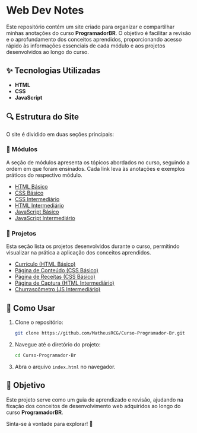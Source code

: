 # Web Dev Notes

Este repositório contém um site criado para organizar e compartilhar minhas anotações do curso **ProgramadorBR**. O objetivo é facilitar a revisão e o aprofundamento dos conceitos aprendidos, proporcionando acesso rápido às informações essenciais de cada módulo e aos projetos desenvolvidos ao longo do curso.

## ✨ Tecnologias Utilizadas

- **HTML**
- **CSS**
- **JavaScript**

## 🔍 Estrutura do Site

O site é dividido em duas seções principais:

### 📖 Módulos

A seção de módulos apresenta os tópicos abordados no curso, seguindo a ordem em que foram ensinados. Cada link leva às anotações e exemplos práticos do respectivo módulo.

- [HTML Básico](./src/pages/modulo-1-2-3-html-basico/index.html)
- [CSS Básico](./src/pages/modulo-5-css-basico/index.html)
- [CSS Intermediário](./src/pages/modulo-8-css-intermediario/index.html)
- [HTML Intermediário](./src/pages/modulo-9-html-intermediario/index.html)
- [JavaScript Básico](./src/pages/modulo-11-12-js-basico/index.html)
- [JavaScript Intermediário](./src/pages/modulo-13-js-intermediario/index.html)

### 🎨 Projetos

Esta seção lista os projetos desenvolvidos durante o curso, permitindo visualizar na prática a aplicação dos conceitos aprendidos.

- [Currículo (HTML Básico)](./src/pages/modulo-4-projeto-curriculo/index.html)
- [Página de Conteúdo (CSS Básico)](./src/pages/modulo-6-projeto-pag-conteudo/index.html)
- [Página de Receitas (CSS Básico)](./src/pages/modulo-7-projeto-pag-de-receitas/index.html)
- [Página de Captura (HTML Intermediário)](./src/pages/modulo-9-html-intermediario/index.html)
- [Churrascômetro (JS Intermediário)](./src/pages/modulo-14-projeto-churrascometro/index.html)

## 🔧 Como Usar

1. Clone o repositório:
   ```sh
   git clone https://github.com/MatheusRCG/Curso-Programador-Br.git
   ```
2. Navegue até o diretório do projeto:
   ```sh
   cd Curso-Programador-Br
   ```
3. Abra o arquivo `index.html` no navegador.

## 🌟 Objetivo

Este projeto serve como um guia de aprendizado e revisão, ajudando na fixação dos conceitos de desenvolvimento web adquiridos ao longo do curso **ProgramadorBR**.

Sinta-se à vontade para explorar! 🚀
